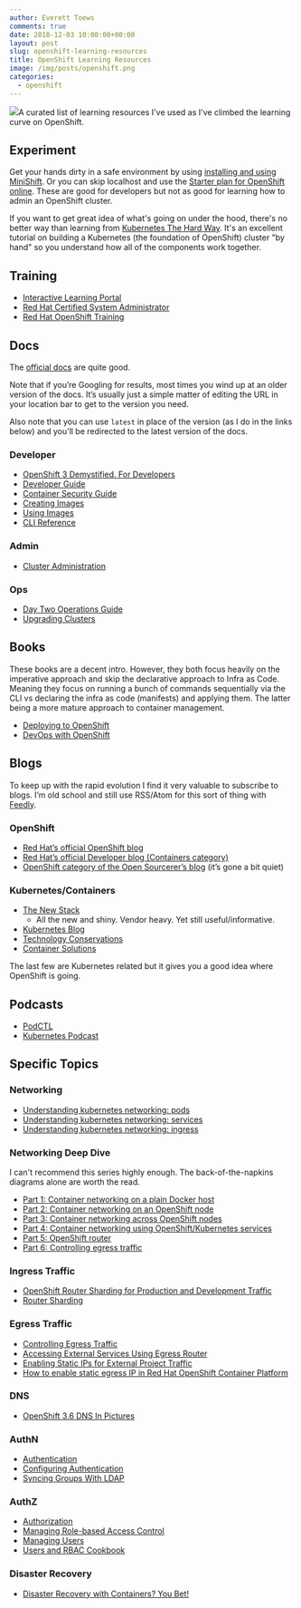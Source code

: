 ```yaml
---
author: Everett Toews
comments: true
date: 2018-12-03 10:00:00+00:00
layout: post
slug: openshift-learning-resources
title: OpenShift Learning Resources
image: /img/posts/openshift.png
categories:
  - openshift
---
```

<img class="img-right" src="{{ page.image }}"/>A curated list of learning resources I've used as I've climbed the learning curve on OpenShift.

<!--more-->

## Experiment

Get your hands dirty in a safe environment by using [installing and using MiniShift](https://docs.openshift.org/latest/minishift/index.html). Or you can skip localhost and use the [Starter plan for OpenShift online](https://www.openshift.com/products/online/). These are good for developers but not as good for learning how to admin an OpenShift cluster.

If you want to get great idea of what's going on under the hood, there's no better way than learning from [Kubernetes The Hard Way](https://github.com/kelseyhightower/kubernetes-the-hard-way). It's an excellent tutorial on building a Kubernetes (the foundation of OpenShift) cluster "by hand" so you understand how all of the components work together.

## Training

* [Interactive Learning Portal](https://learn.openshift.com/)
* [Red Hat Certified System Administrator](https://www.redhat.com/en/services/certification/rhcsa)
* [Red Hat OpenShift Training](https://www.redhat.com/en/services/training/all-courses-exams?f%5B0%5D=taxonomy_courses_by_curriculum%3AOpenShift)

## Docs

The [official docs](https://docs.openshift.com/container-platform/latest/welcome/index.html) are quite good.

Note that if you’re Googling for results, most times you wind up at an older version of the docs. It’s usually just a simple matter of editing the URL in your location bar to get to the version you need.

Also note that you can use `latest` in place of the version (as I do in the links below) and you'll be redirected to the latest version of the docs.

### Developer

* [OpenShift 3 Demystified. For Developers](http://platform.deloitte.com.au/articles/2017/openshift-3-demystified-for-developers/)
* [Developer Guide](https://docs.openshift.com/container-platform/latest/dev_guide/index.html)
* [Container Security Guide](https://docs.openshift.com/container-platform/latest/security/index.html)
* [Creating Images](https://docs.openshift.com/container-platform/latest/creating_images/index.html)
* [Using Images](https://docs.openshift.com/container-platform/latest/using_images/index.html)
* [CLI Reference](https://docs.openshift.com/container-platform/latest/cli_reference/index.html)

### Admin

* [Cluster Administration](https://docs.openshift.com/container-platform/latest/admin_guide/index.html)

### Ops

* [Day Two Operations Guide](https://docs.openshift.com/container-platform/latest/day_two_guide/index.html)
* [Upgrading Clusters](https://docs.openshift.com/container-platform/latest/upgrading/index.html)

## Books

These books are a decent intro. However, they both focus heavily on the imperative approach and skip the declarative approach to Infra as Code. Meaning they focus on running a bunch of commands sequentially via the CLI vs declaring the infra as code (manifests) and applying them. The latter being a more mature approach to container management.

* [Deploying to OpenShift](https://www.openshift.com/deploying-to-openshift/)
* [DevOps with OpenShift](https://www.openshift.com/devops-with-openshift/)

## Blogs

To keep up with the rapid evolution I find it very valuable to subscribe to blogs. I’m old school and still use RSS/Atom for this sort of thing with [Feedly](https://feedly.com/).

### OpenShift

* [Red Hat’s official OpenShift blog](https://blog.openshift.com/)
* [Red Hat’s official Developer blog (Containers category)](https://developers.redhat.com/blog/category/topics/containers/)
* [OpenShift category of the Open Sourcerer’s blog](http://www.opensourcerers.org/category/paas/openshift/) (it’s gone a bit quiet)

### Kubernetes/Containers

* [The New Stack](https://thenewstack.io/)
  * All the new and shiny. Vendor heavy. Yet still useful/informative.
* [Kubernetes Blog](https://kubernetes.io/blog/)
* [Technology Conservations](https://technologyconversations.com/)
* [Container Solutions](https://container-solutions.com/blog/)

The last few are Kubernetes related but it gives you a good idea where OpenShift is going.

## Podcasts

* [PodCTL](https://blog.openshift.com/tag/podctl/)
* [Kubernetes Podcast](https://kubernetespodcast.com/)

## Specific Topics

### Networking

* [Understanding kubernetes networking: pods](https://medium.com/google-cloud/understanding-kubernetes-networking-pods-7117dd28727)
* [Understanding kubernetes networking: services](https://medium.com/google-cloud/understanding-kubernetes-networking-services-f0cb48e4cc82)
* [Understanding kubernetes networking: ingress](https://medium.com/google-cloud/understanding-kubernetes-networking-ingress-1bc341c84078)

### Networking Deep Dive

I can't recommend this series highly enough. The back-of-the-napkins diagrams alone are worth the read.

* [Part 1: Container networking on a plain Docker host](http://www.opensourcerers.org/openshift-3-1-networking-from-a-containerworkload-point-of-view-part-1-container-networking-on-a-plain-docker-host/)
* [Part 2: Container networking on an OpenShift node](http://www.opensourcerers.org/openshift-networking-from-a-containerworkload-point-of-view-part-2-container-networking-on-an-openshift-node/)
* [Part 3: Container networking across OpenShift nodes](http://www.opensourcerers.org/openshift-networking-from-a-containerworkload-point-of-view-part-3-container-networking-across-openshift-nodes/)
* [Part 4: Container networking using OpenShift/Kubernetes services](http://www.opensourcerers.org/openshift-networking-from-a-containerworkload-point-of-view-part-3-container-networking-using-openshiftkubernetes-services/)
* [Part 5: OpenShift router](http://www.opensourcerers.org/openshift-networking-from-a-containerworkload-point-of-view-part-5-openshift-router/)
* [Part 6: Controlling egress traffic](http://www.opensourcerers.org/openshift-networking-from-a-containerworkload-point-of-view-part-6-controlling-egress-traffic/)

### Ingress Traffic

* [OpenShift Router Sharding for Production and Development Traffic](https://blog.openshift.com/openshift-router-sharding-for-production-and-development-traffic/)
* [Router Sharding](https://docs.openshift.com/container-platform/3.9/architecture/networking/routes.html#router-sharding)

### Egress Traffic

* [Controlling Egress Traffic](https://docs.openshift.com/container-platform/3.9/admin_guide/managing_networking.html#admin-guide-controlling-egress-traffic)
* [Accessing External Services Using Egress Router](https://blog.openshift.com/accessing-external-services-using-egress-router/)
* [Enabling Static IPs for External Project Traffic](https://docs.openshift.com/container-platform/3.9/admin_guide/managing_networking.html#enabling-static-ips-for-external-project-traffic)
* [How to enable static egress IP in Red Hat OpenShift Container Platform](https://www.redhat.com/en/blog/how-enable-static-egress-ip-red-hat-openshift-container-platform)

### DNS

* [OpenShift 3.6 DNS In Pictures](https://zwischenzugs.com/2017/10/21/openshift-3-6-dns-in-pictures/)

### AuthN

* [Authentication](https://docs.openshift.com/container-platform/latest/architecture/additional_concepts/authentication.html)
* [Configuring Authentication](https://docs.openshift.com/container-platform/latest/install_config/configuring_authentication.html)
* [Syncing Groups With LDAP](https://docs.openshift.com/container-platform/latest/install_config/syncing_groups_with_ldap.html)

### AuthZ

* [Authorization](https://docs.openshift.com/container-platform/latest/architecture/additional_concepts/authorization.html)
* [Managing Role-based Access Control](https://docs.openshift.com/container-platform/latest/admin_guide/manage_rbac.html)
* [Managing Users](https://docs.openshift.com/container-platform/latest/admin_guide/manage_users.html)
* [Users and RBAC Cookbook](https://github.com/openshift-evangelists/openshift-cookbook/tree/master/users-and-role-based-access-control)

### Disaster Recovery

* [Disaster Recovery with Containers? You Bet!](https://keithtenzer.com/2018/03/21/disaster-recovery-with-containers-you-bet/)
